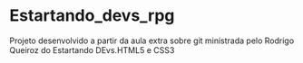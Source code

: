 # Estartando_devs_rpg
Projeto desenvolvido a partir da aula extra sobre git ministrada pelo Rodrigo Queiroz do Estartando DEvs.HTML5 e CSS3
